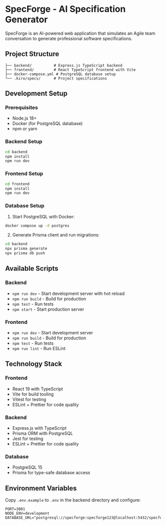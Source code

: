 # SpecForge - AI Specification Generator

SpecForge is an AI-powered web application that simulates an Agile team conversation to generate professional software specifications.

## Project Structure

```
├── backend/          # Express.js TypeScript backend
├── frontend/         # React TypeScript frontend with Vite
├── docker-compose.yml # PostgreSQL database setup
└── .kiro/specs/      # Project specifications
```

## Development Setup

### Prerequisites

- Node.js 18+
- Docker (for PostgreSQL database)
- npm or yarn

### Backend Setup

```bash
cd backend
npm install
npm run dev
```

### Frontend Setup

```bash
cd frontend
npm install
npm run dev
```

### Database Setup

1. Start PostgreSQL with Docker:

```bash
docker compose up -d postgres
```

2. Generate Prisma client and run migrations:

```bash
cd backend
npx prisma generate
npx prisma db push
```

## Available Scripts

### Backend

- `npm run dev` - Start development server with hot reload
- `npm run build` - Build for production
- `npm test` - Run tests
- `npm start` - Start production server

### Frontend

- `npm run dev` - Start development server
- `npm run build` - Build for production
- `npm test` - Run tests
- `npm run lint` - Run ESLint

## Technology Stack

### Frontend

- React 19 with TypeScript
- Vite for build tooling
- Vitest for testing
- ESLint + Prettier for code quality

### Backend

- Express.js with TypeScript
- Prisma ORM with PostgreSQL
- Jest for testing
- ESLint + Prettier for code quality

### Database

- PostgreSQL 15
- Prisma for type-safe database access

## Environment Variables

Copy `.env.example` to `.env` in the backend directory and configure:

```
PORT=3001
NODE_ENV=development
DATABASE_URL="postgresql://specforge:specforge123@localhost:5432/specforge"
```
